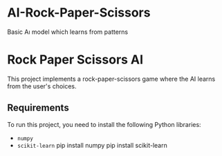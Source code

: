 # AI-Rock-Paper-Scissors
Basic Aı model which learns from patterns
# Rock Paper Scissors AI

This project implements a rock-paper-scissors game where the AI learns from the user's choices.

## Requirements

To run this project, you need to install the following Python libraries:

- `numpy`
- `scikit-learn`
pip install numpy
pip install scikit-learn

